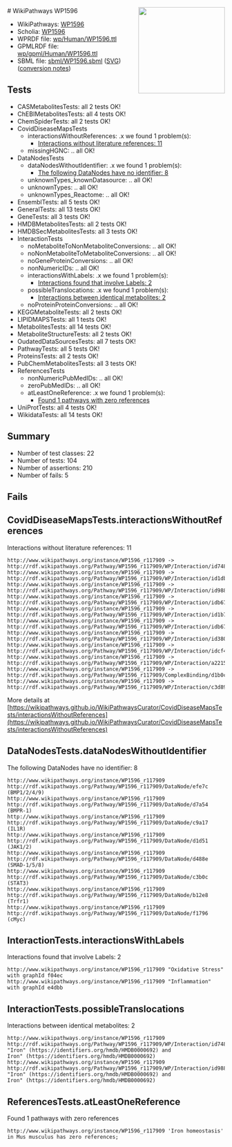 <img style="float: right; width: 200px" src="../logo.png" />
# WikiPathways WP1596

* WikiPathways: [WP1596](https://identifiers.org/wikipathways:WP1596)
* Scholia: [WP1596](https://scholia.toolforge.org/wikipathways/WP1596)
* WPRDF file: [wp/Human/WP1596.ttl](../wp/Human/WP1596.ttl)
* GPMLRDF file: [wp/gpml/Human/WP1596.ttl](../wp/gpml/Human/WP1596.ttl)
* SBML file: [sbml/WP1596.sbml](../sbml/WP1596.sbml) ([SVG](../sbml/WP1596.svg)) ([conversion notes](../sbml/WP1596.txt))

## Tests
* CASMetabolitesTests: all 2 tests OK!
* ChEBIMetabolitesTests: all 4 tests OK!
* ChemSpiderTests: all 2 tests OK!
* CovidDiseaseMapsTests
    * interactionsWithoutReferences: .x we found 1 problem(s):
        * [Interactions without literature references: 11](#9701cce2)
    * missingHGNC: .. all OK!
* DataNodesTests
    * dataNodesWithoutIdentifier: .x we found 1 problem(s):
        * [The following DataNodes have no identifier: 8](#d2d32fa7)
    * unknownTypes_knownDatasource: .. all OK!
    * unknownTypes: .. all OK!
    * unknownTypes_Reactome: .. all OK!
* EnsemblTests: all 5 tests OK!
* GeneralTests: all 13 tests OK!
* GeneTests: all 3 tests OK!
* HMDBMetabolitesTests: all 2 tests OK!
* HMDBSecMetabolitesTests: all 3 tests OK!
* InteractionTests
    * noMetaboliteToNonMetaboliteConversions: .. all OK!
    * noNonMetaboliteToMetaboliteConversions: .. all OK!
    * noGeneProteinConversions: .. all OK!
    * nonNumericIDs: .. all OK!
    * interactionsWithLabels: .x we found 1 problem(s):
        * [Interactions found that involve Labels: 2](#630d2679)
    * possibleTranslocations: .x we found 1 problem(s):
        * [Interactions between identical metabolites: 2](#d59038c5)
    * noProteinProteinConversions: .. all OK!
* KEGGMetaboliteTests: all 2 tests OK!
* LIPIDMAPSTests: all 1 tests OK!
* MetabolitesTests: all 14 tests OK!
* MetaboliteStructureTests: all 2 tests OK!
* OudatedDataSourcesTests: all 7 tests OK!
* PathwayTests: all 5 tests OK!
* ProteinsTests: all 2 tests OK!
* PubChemMetabolitesTests: all 3 tests OK!
* ReferencesTests
    * nonNumericPubMedIDs: .. all OK!
    * zeroPubMedIDs: .. all OK!
    * atLeastOneReference: .x we found 1 problem(s):
        * [Found 1 pathways with zero references](#35eb778e)
* UniProtTests: all 4 tests OK!
* WikidataTests: all 14 tests OK!


## Summary

* Number of test classes: 22
* Number of tests: 104
* Number of assertions: 210
* Number of fails: 5

## Fails

<a name="9701cce2" />

## CovidDiseaseMapsTests.interactionsWithoutReferences

Interactions without literature references: 11
```
http://www.wikipathways.org/instance/WP1596_r117909 -> http://rdf.wikipathways.org/Pathway/WP1596_r117909/WP/Interaction/id748d82f
http://www.wikipathways.org/instance/WP1596_r117909 -> http://rdf.wikipathways.org/Pathway/WP1596_r117909/WP/Interaction/id1db6a281
http://www.wikipathways.org/instance/WP1596_r117909 -> http://rdf.wikipathways.org/Pathway/WP1596_r117909/WP/Interaction/id988524b3
http://www.wikipathways.org/instance/WP1596_r117909 -> http://rdf.wikipathways.org/Pathway/WP1596_r117909/WP/Interaction/idb678f24b_1
http://www.wikipathways.org/instance/WP1596_r117909 -> http://rdf.wikipathways.org/Pathway/WP1596_r117909/WP/Interaction/id1b72726a
http://www.wikipathways.org/instance/WP1596_r117909 -> http://rdf.wikipathways.org/Pathway/WP1596_r117909/WP/Interaction/idb678f24b_2
http://www.wikipathways.org/instance/WP1596_r117909 -> http://rdf.wikipathways.org/Pathway/WP1596_r117909/WP/Interaction/id380d6a8b
http://www.wikipathways.org/instance/WP1596_r117909 -> http://rdf.wikipathways.org/Pathway/WP1596_r117909/WP/Interaction/idcf4701b4
http://www.wikipathways.org/instance/WP1596_r117909 -> http://rdf.wikipathways.org/Pathway/WP1596_r117909/WP/Interaction/a2215
http://www.wikipathways.org/instance/WP1596_r117909 -> http://rdf.wikipathways.org/Pathway/WP1596_r117909/ComplexBinding/d1b0c
http://www.wikipathways.org/instance/WP1596_r117909 -> http://rdf.wikipathways.org/Pathway/WP1596_r117909/WP/Interaction/c3d89
```

More details at [https://wikipathways.github.io/WikiPathwaysCurator/CovidDiseaseMapsTests/interactionsWithoutReferences](https://wikipathways.github.io/WikiPathwaysCurator/CovidDiseaseMapsTests/interactionsWithoutReferences)

<a name="d2d32fa7" />

## DataNodesTests.dataNodesWithoutIdentifier

The following DataNodes have no identifier: 8
```
http://www.wikipathways.org/instance/WP1596_r117909 http://rdf.wikipathways.org/Pathway/WP1596_r117909/DataNode/efe7c (BMP1/2/4/9)
http://www.wikipathways.org/instance/WP1596_r117909 http://rdf.wikipathways.org/Pathway/WP1596_r117909/DataNode/d7a54 (BMPR-1)
http://www.wikipathways.org/instance/WP1596_r117909 http://rdf.wikipathways.org/Pathway/WP1596_r117909/DataNode/c9a17 (IL1R)
http://www.wikipathways.org/instance/WP1596_r117909 http://rdf.wikipathways.org/Pathway/WP1596_r117909/DataNode/d1d51 (JAK1/2)
http://www.wikipathways.org/instance/WP1596_r117909 http://rdf.wikipathways.org/Pathway/WP1596_r117909/DataNode/d488e (SMAD-1/5/8)
http://www.wikipathways.org/instance/WP1596_r117909 http://rdf.wikipathways.org/Pathway/WP1596_r117909/DataNode/c3b0c (STAT3)
http://www.wikipathways.org/instance/WP1596_r117909 http://rdf.wikipathways.org/Pathway/WP1596_r117909/DataNode/b12e8 (Trfr1)
http://www.wikipathways.org/instance/WP1596_r117909 http://rdf.wikipathways.org/Pathway/WP1596_r117909/DataNode/f1796 (cMyc)
```

<a name="630d2679" />

## InteractionTests.interactionsWithLabels

Interactions found that involve Labels: 2
```
http://www.wikipathways.org/instance/WP1596_r117909 "Oxidative Stress" with graphId f04ec
http://www.wikipathways.org/instance/WP1596_r117909 "Inflammation" with graphId e4dbb
```

<a name="d59038c5" />

## InteractionTests.possibleTranslocations

Interactions between identical metabolites: 2
```
http://www.wikipathways.org/instance/WP1596_r117909 http://rdf.wikipathways.org/Pathway/WP1596_r117909/WP/Interaction/id748d82f "Iron" (https://identifiers.org/hmdb/HMDB0000692) and 
Iron" (https://identifiers.org/hmdb/HMDB0000692)
http://www.wikipathways.org/instance/WP1596_r117909 http://rdf.wikipathways.org/Pathway/WP1596_r117909/WP/Interaction/id988524b3 "Iron" (https://identifiers.org/hmdb/HMDB0000692) and 
Iron" (https://identifiers.org/hmdb/HMDB0000692)
```

<a name="35eb778e" />

## ReferencesTests.atLeastOneReference

Found 1 pathways with zero references
```
http://www.wikipathways.org/instance/WP1596_r117909 'Iron homeostasis' in Mus musculus has zero references; 
```

